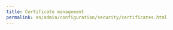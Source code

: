 ```yaml
---
title: Certificate management
permalink: en/admin/configuration/security/certificates.html
---
```



